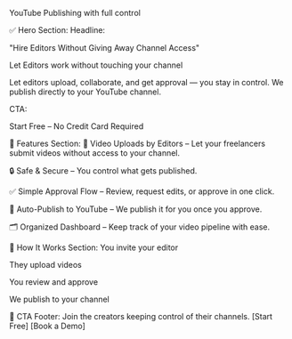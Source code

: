 YouTube Publishing with full control

✅ Hero Section:
Headline:

"Hire Editors Without Giving Away Channel Access"

Let Editors work without touching your channel

Let editors upload, collaborate, and get approval — you stay in control. We publish directly to your YouTube channel.

CTA:

Start Free – No Credit Card Required

🧩 Features Section:
🎥 Video Uploads by Editors – Let your freelancers submit videos without access to your channel.

🔒 Safe & Secure – You control what gets published.

✅ Simple Approval Flow – Review, request edits, or approve in one click.

🚀 Auto-Publish to YouTube – We publish it for you once you approve.

🗂️ Organized Dashboard – Keep track of your video pipeline with ease.

🚀 How It Works Section:
You invite your editor

They upload videos

You review and approve

We publish to your channel

📱 CTA Footer:
Join the creators keeping control of their channels.
[Start Free] [Book a Demo]
